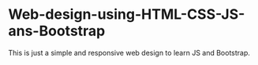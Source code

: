 # Web-design-using-HTML-CSS-JS-ans-Bootstrap
This is just a simple and responsive web design to learn JS and Bootstrap.
